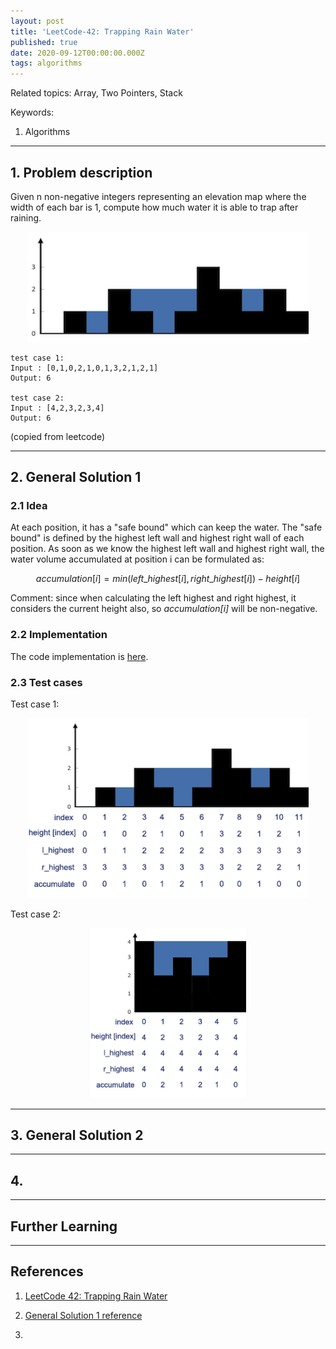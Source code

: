 ```yaml
---
layout: post
title: 'LeetCode-42: Trapping Rain Water'
published: true
date: 2020-09-12T00:00:00.000Z
tags: algorithms
---
```


Related topics: Array, Two Pointers, Stack

Keywords:

1. Algorithms

<!--more-->

---

## 1. Problem description

Given n non-negative integers representing an elevation map where the width of each bar is 1, compute how much water it is able to trap after raining.

<p align="center">
<img src="/assets/2020-09-11-Leetcode-42/imgs/rainwatertrap.png" alt="description" width="450" >
</p>

```
test case 1:
Input : [0,1,0,2,1,0,1,3,2,1,2,1]
Output: 6

test case 2:
Input : [4,2,3,2,3,4]
Output: 6
```

(copied from leetcode)

---

## 2. General Solution 1

### 2.1 Idea

At each position, it has a "safe bound" which can keep the water. The "safe bound" is defined by the highest left wall and highest right wall of each position. As soon as we know the highest left wall and highest right wall, the water volume accumulated at position i can be formulated as:

$$accumulation[i] = min(left\_highest[i], right\_highest[i]) - height[i]$$

Comment: since when calculating the left highest and right highest, it considers the current height also, so *accumulation[i]* will be non-negative.

### 2.2 Implementation

The code implementation is [here](https://github.com/Yixuan-Lee/yixuan-lee.github.io/blob/master/assets/2020-09-11-Leetcode-42/src/general_solution_1.py).

### 2.3 Test cases

Test case 1: 

<p align="center">
<img src="/assets/2020-09-11-Leetcode-42/imgs/test-case-1.png" alt="test case 1" width="450" >
</p>

Test case 2:

<p align="center">
<img src="/assets/2020-09-11-Leetcode-42/imgs/test-case-2.png" alt="test case 2" width="250" >
</p>

---

## 3. General Solution 2


---

## 4. 

---

## Further Learning

---

## References

1. [LeetCode 42: Trapping Rain Water](https://leetcode.com/problems/trapping-rain-water/)

2. [General Solution 1 reference](https://leetcode.com/problems/trapping-rain-water/discuss/17357/Sharing-my-simple-c++-code:-O(n)-time-O(1)-space/190405)

3. 
